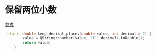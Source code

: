 # 保留两位小数

[参考](https://blog.csdn.net/weixin_40314351/article/details/127568393)

```c++
 static double keep_decimal_places(double value, int decimal = 2) {
        value = QString::number(value, 'f', decimal).toDouble();
        return value;
    }
```

